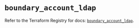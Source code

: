 # `boundary_account_ldap`

Refer to the Terraform Registry for docs: [`boundary_account_ldap`](https://registry.terraform.io/providers/hashicorp/boundary/1.3.1/docs/resources/account_ldap).
